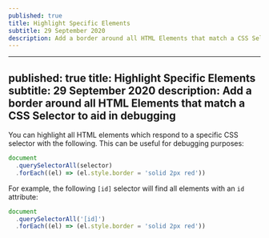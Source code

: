 ```yaml
---
published: true
title: Highlight Specific Elements
subtitle: 29 September 2020
description: Add a border around all HTML Elements that match a CSS Selector to aid in debugging
---
```


---
published: true
title: Highlight Specific Elements
subtitle: 29 September 2020
description: Add a border around all HTML Elements that match a CSS Selector to aid in debugging
---

You can highlight all HTML elements which respond to a specific CSS selector with the following. This can be useful for debugging purposes:

```js
document
  .querySelectorAll(selector)
  .forEach((el) => (el.style.border = 'solid 2px red'))
```

For example, the following `[id]` selector will find all elements with an `id` attribute:

```js
document
  .querySelectorAll('[id]')
  .forEach((el) => (el.style.border = 'solid 2px red'))
```

